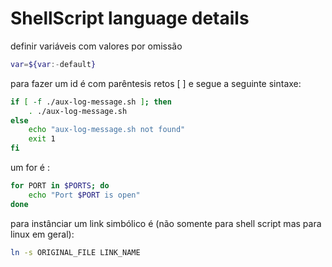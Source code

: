# ShellScript language details

definir variáveis com valores por omissão

```bash
var=${var:-default}
```

para fazer um id é com parêntesis retos [ ] e segue a seguinte sintaxe:

```bash
if [ -f ./aux-log-message.sh ]; then
    . ./aux-log-message.sh
else
    echo "aux-log-message.sh not found"
    exit 1
fi
```

um for é :

```bash
for PORT in $PORTS; do
    echo "Port $PORT is open"
done
```

para instânciar um link simbólico é (não somente para shell script mas para linux em geral):

```bash
ln -s ORIGINAL_FILE LINK_NAME
```
